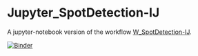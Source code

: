 # Jupyter_SpotDetection-IJ
A jupyter-notebook version of the workflow [W_SpotDetection-IJ](https://github.com/Neubias-WG5/W_SpotDetection-IJ).

[![Binder](https://mybinder.org/badge_logo.svg)](https://mybinder.org/v2/gh/Neubias-WG5/Jupyter_SpotDetection-IJ.git/v1.4?filepath=2d-spot-detection-ij.ipynb)
